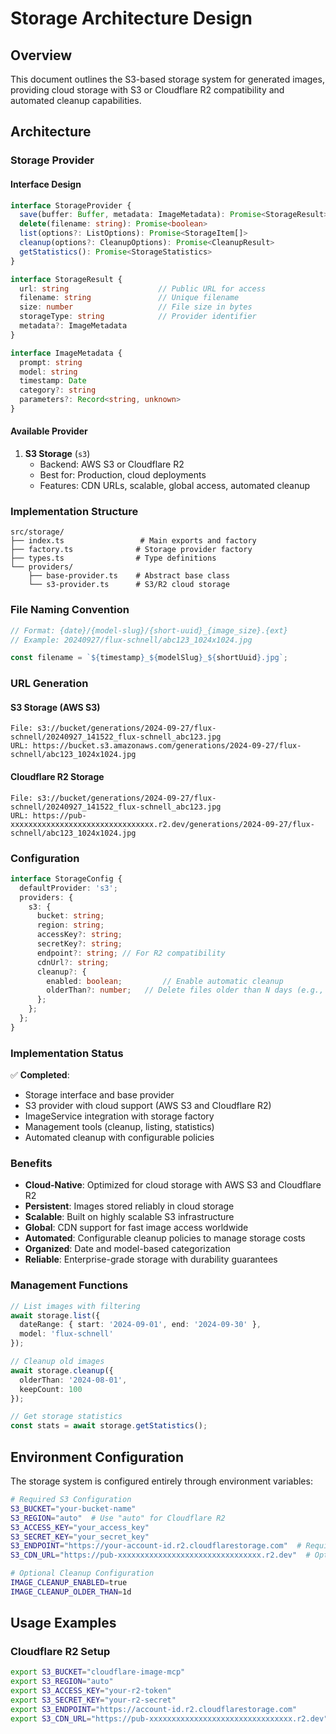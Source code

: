 # Storage Architecture Design

## Overview

This document outlines the S3-based storage system for generated images, providing cloud storage with S3 or Cloudflare R2 compatibility and automated cleanup capabilities.

## Architecture

### Storage Provider

#### Interface Design
```typescript
interface StorageProvider {
  save(buffer: Buffer, metadata: ImageMetadata): Promise<StorageResult>
  delete(filename: string): Promise<boolean>
  list(options?: ListOptions): Promise<StorageItem[]>
  cleanup(options?: CleanupOptions): Promise<CleanupResult>
  getStatistics(): Promise<StorageStatistics>
}

interface StorageResult {
  url: string                    // Public URL for access
  filename: string               // Unique filename
  size: number                   // File size in bytes
  storageType: string            // Provider identifier
  metadata?: ImageMetadata
}

interface ImageMetadata {
  prompt: string
  model: string
  timestamp: Date
  category?: string
  parameters?: Record<string, unknown>
}
```

#### Available Provider

1. **S3 Storage** (`s3`)
   - Backend: AWS S3 or Cloudflare R2
   - Best for: Production, cloud deployments
   - Features: CDN URLs, scalable, global access, automated cleanup

### Implementation Structure

```
src/storage/
├── index.ts                 # Main exports and factory
├── factory.ts              # Storage provider factory
├── types.ts                # Type definitions
└── providers/
    ├── base-provider.ts    # Abstract base class
    └── s3-provider.ts      # S3/R2 cloud storage
```

### File Naming Convention

```typescript
// Format: {date}/{model-slug}/{short-uuid}_{image_size}.{ext}
// Example: 20240927/flux-schnell/abc123_1024x1024.jpg

const filename = `${timestamp}_${modelSlug}_${shortUuid}.jpg`;
```

### URL Generation

#### S3 Storage (AWS S3)
```
File: s3://bucket/generations/2024-09-27/flux-schnell/20240927_141522_flux-schnell_abc123.jpg
URL: https://bucket.s3.amazonaws.com/generations/2024-09-27/flux-schnell/abc123_1024x1024.jpg
```

#### Cloudflare R2 Storage
```
File: s3://bucket/generations/2024-09-27/flux-schnell/20240927_141522_flux-schnell_abc123.jpg
URL: https://pub-xxxxxxxxxxxxxxxxxxxxxxxxxxxxxxxx.r2.dev/generations/2024-09-27/flux-schnell/abc123_1024x1024.jpg
```

### Configuration

```typescript
interface StorageConfig {
  defaultProvider: 's3';
  providers: {
    s3: {
      bucket: string;
      region: string;
      accessKey?: string;
      secretKey?: string;
      endpoint?: string; // For R2 compatibility
      cdnUrl?: string;
      cleanup?: {
        enabled: boolean;         // Enable automatic cleanup
        olderThan?: number;   // Delete files older than N days (e.g., 30s, 5min, 2h, 7d, 2w, 6mon, 1y)
      };
    };
  };
}
```

### Implementation Status

✅ **Completed**:
- Storage interface and base provider
- S3 provider with cloud support (AWS S3 and Cloudflare R2)
- ImageService integration with storage factory
- Management tools (cleanup, listing, statistics)
- Automated cleanup with configurable policies

### Benefits

- **Cloud-Native**: Optimized for cloud storage with AWS S3 and Cloudflare R2
- **Persistent**: Images stored reliably in cloud storage
- **Scalable**: Built on highly scalable S3 infrastructure
- **Global**: CDN support for fast image access worldwide
- **Automated**: Configurable cleanup policies to manage storage costs
- **Organized**: Date and model-based categorization
- **Reliable**: Enterprise-grade storage with durability guarantees

### Management Functions

```typescript
// List images with filtering
await storage.list({
  dateRange: { start: '2024-09-01', end: '2024-09-30' },
  model: 'flux-schnell'
});

// Cleanup old images
await storage.cleanup({
  olderThan: '2024-08-01',
  keepCount: 100
});

// Get storage statistics
const stats = await storage.getStatistics();
```

## Environment Configuration

The storage system is configured entirely through environment variables:

```bash
# Required S3 Configuration
S3_BUCKET="your-bucket-name"
S3_REGION="auto"  # Use "auto" for Cloudflare R2
S3_ACCESS_KEY="your_access_key"
S3_SECRET_KEY="your_secret_key"
S3_ENDPOINT="https://your-account-id.r2.cloudflarestorage.com"  # Required for R2
S3_CDN_URL="https://pub-xxxxxxxxxxxxxxxxxxxxxxxxxxxxxxxx.r2.dev"  # Optional CDN URL

# Optional Cleanup Configuration
IMAGE_CLEANUP_ENABLED=true
IMAGE_CLEANUP_OLDER_THAN=1d
```

## Usage Examples

### Cloudflare R2 Setup
```bash
export S3_BUCKET="cloudflare-image-mcp"
export S3_REGION="auto"
export S3_ACCESS_KEY="your-r2-token"
export S3_SECRET_KEY="your-r2-secret"
export S3_ENDPOINT="https://account-id.r2.cloudflarestorage.com"
export S3_CDN_URL="https://pub-xxxxxxxxxxxxxxxxxxxxxxxxxxxxxxxx.r2.dev"
```